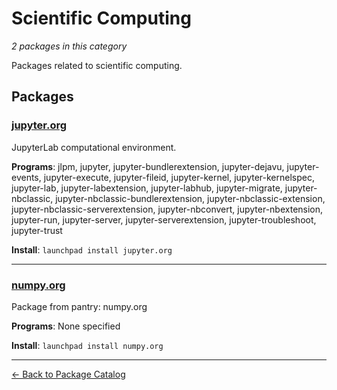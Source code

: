 # Scientific Computing

*2 packages in this category*

Packages related to scientific computing.

## Packages

### [jupyter.org](../packages/jupyter.org/index.md)

JupyterLab computational environment.

**Programs**: jlpm, jupyter, jupyter-bundlerextension, jupyter-dejavu, jupyter-events, jupyter-execute, jupyter-fileid, jupyter-kernel, jupyter-kernelspec, jupyter-lab, jupyter-labextension, jupyter-labhub, jupyter-migrate, jupyter-nbclassic, jupyter-nbclassic-bundlerextension, jupyter-nbclassic-extension, jupyter-nbclassic-serverextension, jupyter-nbconvert, jupyter-nbextension, jupyter-run, jupyter-server, jupyter-serverextension, jupyter-troubleshoot, jupyter-trust

**Install**: `launchpad install jupyter.org`

---

### [numpy.org](../packages/numpy.org/index.md)

Package from pantry: numpy.org

**Programs**: None specified

**Install**: `launchpad install numpy.org`

---

[← Back to Package Catalog](../package-catalog.md)
